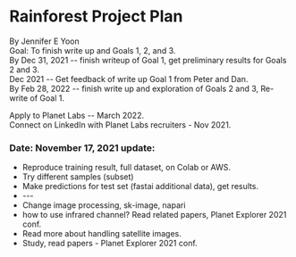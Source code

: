 # Rainforest Project Plan   

By Jennifer E Yoon  
Goal: To finish write up and Goals 1, 2, and 3.  
By Dec 31, 2021 -- finish writeup of Goal 1, get preliminary results for Goals 2 and 3.  
Dec 2021 -- Get feedback of write up Goal 1 from Peter and Dan.  
By Feb 28, 2022 -- finish write up and exploration of Goals 2 and 3, Re-write of Goal 1.  

Apply to Planet Labs -- March 2022.  
Connect on LinkedIn with Planet Labs recruiters - Nov 2021.  

### Date: November 17, 2021 update:  

 * Reproduce training result, full dataset, on Colab or AWS.  
 * Try different samples (subset)  
 * Make predictions for test set (fastai additional data), get results.  
 * \-\-\-    
 * Change image processing, sk-image, napari  
 * how to use infrared channel?  Read related papers, Planet Explorer 2021 conf.  
 * Read more about handling satellite images.  
 * Study, read papers - Planet Explorer 2021 conf.  


